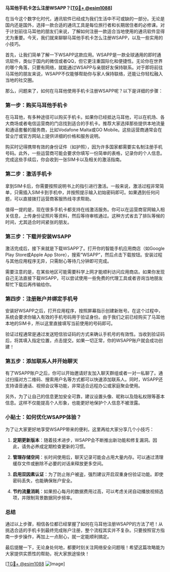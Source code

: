 **马耳他手机卡怎么注册WSAPP？[[TG💪+ @esim1088](https://t.me/s/esim1088)]**

在当今这个数字化时代，通讯软件已经成为我们生活中不可或缺的一部分。无论是国内还是国外，选择一款合适的通讯工具是每位旅行者和长期居住者的必修课。对于计划前往马耳他的朋友们来说，了解如何注册一款适合当地使用的通讯软件显得尤为重要。今天，我们就来聊聊马耳他手机卡怎么注册WSAPP，以及一些实用的小技巧。

首先，让我们简单了解一下WSAPP这款应用。WSAPP是一款全球通用的即时通讯软件，类似于国内的微信或者QQ，但它更注重国际化和便捷性。无论你在世界的哪个角落，只要有网络，就能通过WSAPP与亲朋好友保持联系。对于即将前往马耳他的朋友来说，WSAPP不仅能够帮助你与家人保持联络，还能让你轻松融入当地的社交圈。

那么，问题来了，如何在马耳他使用手机卡注册WSAPP呢？以下是详细的步骤：

### 第一步：购买马耳他手机卡

在马耳他，有多种途径可以购买手机卡。如果你已经抵达马耳他，可以在机场、各大商场或者电信运营商的门店找到适合的手机卡。推荐大家选择那些提供本地流量和通话套餐的服务商，比如Vodafone Malta或GO Mobile。这些运营商通常会在营业厅或官方网站上提供详细的价格和服务说明。

购买时记得携带有效的身份证件（如护照），因为许多国家都需要实名制注册手机号码。此外，一些运营商可能会要求你填写一份简单的表格，记录你的个人信息。完成这些手续后，你会收到一张SIM卡以及相关的激活指南。

### 第二步：激活手机卡

拿到SIM卡后，你需要按照说明书上的指引进行激活。一般来说，激活过程非常简单，只需插入SIM卡到手机中，并按照提示输入初始密码即可。如果遇到任何问题，可以直接拨打运营商客服热线寻求帮助。

值得一提的是，现在很多手机卡都支持在线激活服务。你可以在运营商官网输入相关信息，上传身份证照片等资料，然后等待审核通过。这种方式省去了排队等候的时间，尤其适合时间紧张的朋友。

### 第三步：下载并安装WSAPP

激活完成后，接下来就是下载WSAPP了。打开你的智能手机应用商店（如Google Play Store或Apple App Store），搜索“WSAPP”，然后点击下载按钮。安装过程与其他应用程序无异，只需耐心等待几分钟即可完成。

需要注意的是，在某些地区可能需要科学上网才能顺利访问应用商店。如果你发现自己无法直接下载WSAPP，可以尝试使用一些免费的代理工具或者咨询当地朋友帮忙下载后再传输给你。

### 第四步：注册账户并绑定手机号

安装好WSAPP之后，打开应用程序，按照屏幕指示创建新账号。在这个过程中，系统会要求你输入有效的手机号码用于验证身份。由于我们之前已经购买了马耳他本地的SIM卡，所以这里直接填写当前使用的号码即可。

验证过程通常是通过发送短信验证码的方式来确认手机号的有效性。当收到验证码后，将其填入指定位置，点击提交。如果一切正常，你的WSAPP账户就会成功创建！

### 第五步：添加联系人并开始聊天

有了WSAPP账户之后，你可以开始邀请好友加入聊天群组或者一对一私聊了。通过扫描对方二维码、搜索用户名等方式都可以快速添加联系人。同时，WSAPP还支持语音通话、视频会议等功能，非常适合远程办公或家庭聚会使用。

另外，为了让自己的信息更加安全可靠，建议设置头像、昵称以及隐私权限等基本信息。这样不仅能提高个人形象，也能更好地保护个人信息不被泄露。

### 小贴士：如何优化WSAPP体验？

为了让大家更好地享受WSAPP带来的便利，这里再给大家分享几个小技巧：

1. **定期更新版本**：随着技术进步，WSAPP会不断推出新功能和修复漏洞。因此，请务必养成定期检查更新的习惯。
   
2. **管理存储空间**：长时间使用后，聊天记录可能会占用大量内存。可以通过清理缓存文件或删除不必要的对话来释放更多空间。
   
3. **启用双因素认证**：为了防止账户被盗，强烈建议开启双重身份验证功能。即使密码丢失，也能确保账户安全。
   
4. **节约流量消耗**：如果担心每月的数据费用过高，可以考虑关闭自动播放视频选项，并限制背景数据同步频率。

### 总结

通过以上步骤，相信各位都已经掌握了如何在马耳他注册WSAPP的方法了吧！从挑选合适的手机卡到最终完成账户注册，整个流程其实并不复杂。只要按照官方指南一步步操作，再加上一点耐心，就一定能顺利搞定。

最后提醒一下，无论身处何地，都要时刻关注网络安全问题哦！希望这篇攻略能为大家提供实质性的帮助，祝大家旅途愉快！

[[TG💪+ @esim1088](https://t.me/s/esim1088) ![Image](https://i.postimg.cc/4NQfJmqS/Snipaste-2025-05-13-00-14-12.png)]